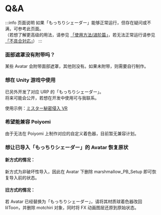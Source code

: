 
# Q&A

:::info 页面说明
如果「もっちりシェーダー」能够正常运行，但存在疑问或不满，可参考此页面。  
（若想了解更高级的用法，请参见 [「使用方法/进阶篇」](https://wataame89.github.io/documents-wataameya/motchiriShader/howtouse/addition)，若无法正常运行请参见 [「不具合対応」](https://wataame89.github.io/documents-wataameya/motchiriShader/howtouse/addition)）
:::

### 面部遮罩没有附带吗？

某些 Avatar 会附带面部遮罩，其他则没有。如果未附带，则需要自行制作。

### 想在 Unity 游戏中使用

已另外开发了对应 URP 的「もっちりシェーダー」。  
将来可能会公开，若想在开发中使用可与我联系。

使用示例：[ミスター秘密侵入 VR](https://www.dlsite.com/maniax/work/=/product_id/RJ01266526.html/?utm_medium=affiliate&utm_campaign=sns_link&utm_content=RJ01266526&utm_source=mr-vr-jp.github.io%2F)

### 希望能兼容 Poiyomi

由于无法在 Poiyomi 上制作对应的自定义着色器，目前暂无兼容计划。

### 想让已导入「もっちりシェーダー」的 Avatar 恢复原状

#### 新方式的情况：

新方式为非破坏性导入，因此在 Avatar 下删除 marshmallow_PB_Setup 即可恢复导入前的状态。

#### 旧方式的情况：

若 Avatar 已经替换为「もっちりシェーダー」，请将其材质球着色器改回 lilToon，并删除 motchiri 对象，同时将 FX 动画图层还原到原始状态。


